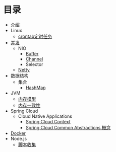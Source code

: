 # 目录

* [介绍](README.md)
* Linux
  * [crontab定时任务](Shell/crontab.md)
* [并发](Concurrent/SUMMARY.md)
  * NIO
    * [Buffer](NIO/Buffer.md)
    * [Channel](NIO/Channel.md)
    * Selector
  * [Netty](Netty/Netty.md)
* 数据结构
  * 集合
    * [HashMap](Collections/HashMap.md)
* JVM
  * [内存模型](JVM/Memory_Model.md)
  * [内存一致性](JVM/Memory_Consistency_Properties.md)
* Spring Cloud
  * Cloud Native Applications
    * [Spring Cloud Context](SpringCloud/SpringCloudContext.md)
    * [Spring Cloud Common Abstractions 概念](SpringCloud/CommonAbstractions.md)
* [Docker](Docker/Docker.md)
* Node.js
  * [脚本收集](Node/bash.md)

